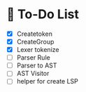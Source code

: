 # 📝 To-Do List
- [X] Createtoken
- [X] CreateGroup
- [X] Lexer tokenize
- [ ] Parser Rule
- [ ] Parser to AST
- [ ] AST Visitor
- [ ] helper for create LSP 